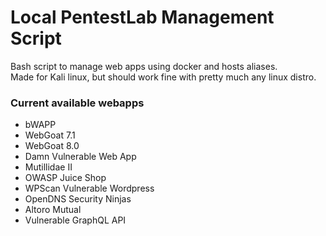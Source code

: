 # Local PentestLab Management Script

Bash script to manage web apps using docker and hosts aliases.  
Made for Kali linux, but should work fine with pretty much any linux distro.

### Current available webapps

* bWAPP
* WebGoat 7.1
* WebGoat 8.0
* Damn Vulnerable Web App
* Mutillidae II
* OWASP Juice Shop
* WPScan Vulnerable Wordpress
* OpenDNS Security Ninjas
* Altoro Mutual
* Vulnerable GraphQL API
